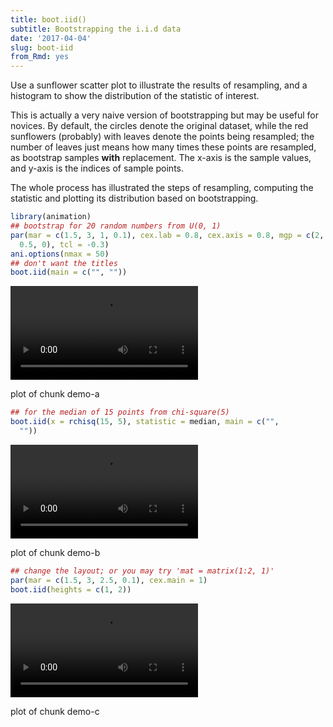 ```yaml
---
title: boot.iid()
subtitle: Bootstrapping the i.i.d data
date: '2017-04-04'
slug: boot-iid
from_Rmd: yes
---
```


Use a sunflower scatter plot to illustrate the results of resampling, and a
histogram to show the distribution of the statistic of interest.

This is actually a very naive version of bootstrapping but may be useful for
novices. By default, the circles denote the original dataset, while the red
sunflowers (probably) with leaves denote the points being resampled; the
number of leaves just means how many times these points are resampled, as
bootstrap samples **with** replacement. The x-axis is the sample values,
and y-axis is the indices of sample points.

The whole process has illustrated the steps of resampling, computing the
statistic and plotting its distribution based on bootstrapping.

 

```r
library(animation)
## bootstrap for 20 random numbers from U(0, 1)
par(mar = c(1.5, 3, 1, 0.1), cex.lab = 0.8, cex.axis = 0.8, mgp = c(2, 
  0.5, 0), tcl = -0.3)
ani.options(nmax = 50)
## don't want the titles
boot.iid(main = c("", ""))
```

<video controls loop autoplay><source src="https://assets.yihui.name/figures/animation/example/boot-iid/demo-a.mp4" /><p>plot of chunk demo-a</p></video>


```r
## for the median of 15 points from chi-square(5)
boot.iid(x = rchisq(15, 5), statistic = median, main = c("", 
  ""))
```

<video controls loop autoplay><source src="https://assets.yihui.name/figures/animation/example/boot-iid/demo-b.mp4" /><p>plot of chunk demo-b</p></video>


```r
## change the layout; or you may try 'mat = matrix(1:2, 1)'
par(mar = c(1.5, 3, 2.5, 0.1), cex.main = 1)
boot.iid(heights = c(1, 2))
```

<video controls loop autoplay><source src="https://assets.yihui.name/figures/animation/example/boot-iid/demo-c.mp4" /><p>plot of chunk demo-c</p></video>
